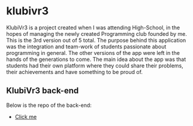 # klubivr3

KlubiVr3 is a project created when I was attending High-School, in the hopes of managing the newly created Programming club founded by me. This is the 3rd version out of 5 total. The purpose behind this application was the integration and team-work of students passionate about programming in general. The other versions of the app were left in the hands of the generations to come. The main idea about the app was that students had their own platform where they could share their problems, their achievements and have something to be proud of.


## KlubiVr3 back-end

Below is the repo of the back-end:

- [Click me](https://github.com/onomdev/klubiVr3-backend)
